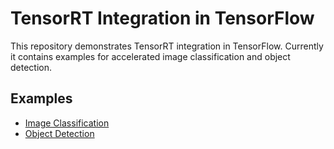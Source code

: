 # TensorRT Integration in TensorFlow

This repository demonstrates TensorRT integration in TensorFlow.  Currently
it contains examples for accelerated image classification and object 
detection.

<a name="ex"></a>
## Examples

* [Image Classification](tftrt/examples/image_classification)
* [Object Detection](tftrt/examples/object_detection)
